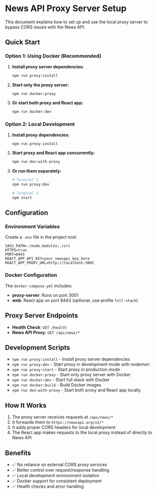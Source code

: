 # News API Proxy Server Setup

This document explains how to set up and use the local proxy server to bypass CORS issues with the News API.

## Quick Start

### Option 1: Using Docker (Recommended)

1. **Install proxy server dependencies:**
   ```bash
   npm run proxy:install
   ```

2. **Start only the proxy server:**
   ```bash
   npm run docker:proxy
   ```

3. **Or start both proxy and React app:**
   ```bash
   npm run docker:dev
   ```

### Option 2: Local Development

1. **Install proxy dependencies:**
   ```bash
   npm run proxy:install
   ```

2. **Start proxy and React app concurrently:**
   ```bash
   npm run dev:with-proxy
   ```

3. **Or run them separately:**
   ```bash
   # Terminal 1
   npm run proxy:dev

   # Terminal 2
   npm start
   ```

## Configuration

### Environment Variables

Create a `.env` file in the project root:
```env
SASS_PATH=./node_modules;./src
HTTPS=true
PORT=8443
REACT_APP_API_KEY=your_newsapi_key_here
REACT_APP_PROXY_URL=http://localhost:3001
```

### Docker Configuration

The `docker-compose.yml` includes:
- **proxy-server**: Runs on port 3001
- **web**: React app on port 8443 (optional, use profile `full-stack`)

## Proxy Server Endpoints

- **Health Check**: `GET /health`
- **News API Proxy**: `GET /api/news/*`

## Development Scripts

- `npm run proxy:install` - Install proxy server dependencies
- `npm run proxy:dev` - Start proxy in development mode with nodemon
- `npm run proxy:start` - Start proxy in production mode
- `npm run docker:proxy` - Start only proxy server with Docker
- `npm run docker:dev` - Start full stack with Docker
- `npm run docker:build` - Build Docker images
- `npm run dev:with-proxy` - Start both proxy and React app locally

## How It Works

1. The proxy server receives requests at `/api/news/*`
2. It forwards them to `https://newsapi.org/v2/*`
3. It adds proper CORS headers for local development
4. The React app makes requests to the local proxy instead of directly to News API

## Benefits

- ✅ No reliance on external CORS proxy services
- ✅ Better control over request/response handling
- ✅ Local development environment isolation
- ✅ Docker support for consistent deployment
- ✅ Health checks and error handling